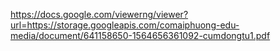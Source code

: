 https://docs.google.com/viewerng/viewer?url=https://storage.googleapis.com/comaiphuong-edu-media/document/641158650-1564656361092-cumdongtu1.pdf

